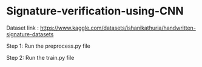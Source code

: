 # Signature-verification-using-CNN

Dataset link :  https://www.kaggle.com/datasets/ishanikathuria/handwritten-signature-datasets

Step 1: Run the preprocess.py file 

Step 2: Run the train.py file 

